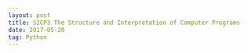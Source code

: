 ```yaml
---
layout: post
title: SICP3 The Structure and Interpretation of Computer Programs
date: 2017-05-20
tag: Python
---   
```


